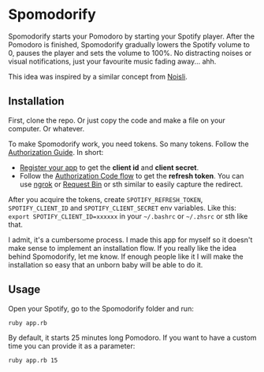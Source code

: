# Spomodorify

Spomodorify starts your Pomodoro by starting your Spotify player. After the Pomodoro is finished, Spomodorify gradually lowers the Spotify volume to 0, pauses the player and sets the volume to 100%.
No distracting noises or visual notifications, just your favourite music fading away... ahh.

This idea was inspired by a similar concept from [Noisli](https://www.noisli.com/).

## Installation

First, clone the repo. Or just copy the code and make a file on your computer. Or whatever.

To make Spomodorify work, you need tokens. So many tokens. Follow the [Authorization Guide](https://developer.spotify.com/documentation/general/guides/authorization-guide/). In short:

- [Register your app](https://developer.spotify.com/documentation/general/guides/app-settings/#register-your-app) to get the **client id** and **client secret**.
- Follow the [Authorization Code flow](https://developer.spotify.com/documentation/general/guides/authorization-guide/#authorization-code-flow) to get the **refresh token**. You can use [ngrok](https://ngrok.com/) or [Request Bin](https://requestbin.fullcontact.com/) or sth similar to easily capture the redirect.

After you acquire the tokens, create `SPOTIFY_REFRESH_TOKEN`, `SPOTIFY_CLIENT_ID` and `SPOTIFY_CLIENT_SECRET` env variables. Like this: `export SPOTIFY_CLIENT_ID=xxxxxx` in your `~/.bashrc` or `~/.zhsrc` or sth like that.

I admit, it's a cumbersome process. I made this app for myself so it doesn't make sense to implement an installation flow.
If you really like the idea behind Spomodorify, let me know. If enough people like it I will make the installation so easy that an unborn baby will be able to do it.

## Usage

Open your Spotify, go to the Spomodorify folder and run:

```ruby app.rb```

By default, it starts 25 minutes long Pomodoro. If you want to have a custom time you can provide it as a parameter:

```ruby app.rb 15```
